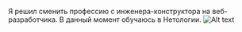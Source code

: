 Я решил сменить профессию с инженера-конструктора на веб-разработчика. В данный момент обучаюсь в Нетологии.
 ![Alt text](image.png)